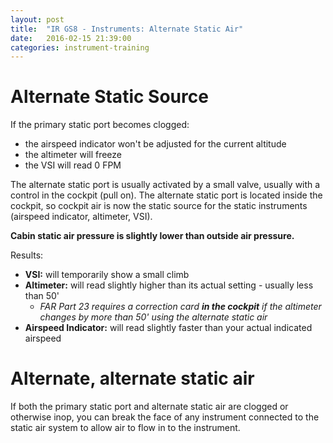 ```yaml
---
layout: post
title:  "IR GS8 - Instruments: Alternate Static Air"
date:   2016-02-15 21:39:00
categories: instrument-training
---
```


# Alternate Static Source

If the primary static port becomes clogged:

 - the airspeed indicator won't be adjusted for the current altitude
 - the altimeter will freeze
 - the VSI will read 0 FPM

The alternate static port is usually activated by a small valve, usually with a control in the cockpit (pull on). The alternate static port is located inside the cockpit, so cockpit air is now the static source for the static instruments (airspeed indicator, altimeter, VSI).

**Cabin static air pressure is slightly lower than outside air pressure.**

Results:

 - **VSI:** will temporarily show a small climb
 - **Altimeter:** will read slightly higher than its actual setting - usually less than 50'
   - *FAR Part 23 requires a correction card **in the cockpit** if the altimeter changes by more than 50' using the alternate static air*
 - **Airspeed Indicator:** will read slightly faster than your actual indicated airspeed

# Alternate, alternate static air

If both the primary static port and alternate static air are clogged or otherwise inop, you can break the face of any instrument connected to the static air system to allow air to flow in to the instrument.

